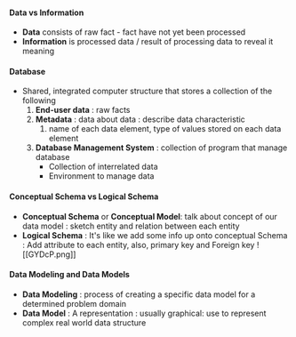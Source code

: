 #### Data vs Information
- **Data** consists of raw fact - fact have not yet been processed
- **Information** is processed data / result of processing data to reveal it meaning

#### Database
- Shared, integrated computer structure that stores a collection of the following
	 1. **End-user data** : raw facts
	 2. **Metadata** : data about data : describe data characteristic
		 1. name of each data element, type of values stored on each data element
	 3. **Database Management System** : collection of program that manage database
		 - Collection of interrelated data
		 - Environment to manage data

#### Conceptual Schema vs Logical Schema
- **Conceptual Schema** or **Conceptual Model**: talk about concept of our data model : sketch entity and relation between each entity
- **Logical Schema** : It's like we add some info up onto conceptual Schema : Add attribute to each entity, also, primary key and Foreign key
![[GYDcP.png]]

#### Data Modeling and Data Models
- **Data Modeling** : process of creating a specific data model for a determined problem domain
- **Data Model** : A representation : usually graphical: use to represent complex real world data structure
